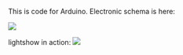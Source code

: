 This is code for Arduino. 
Electronic schema is here:

![](https://lh3.googleusercontent.com/C1MxVSIUHmNomI4mpiPm5t4Acia2oX49jUITd7sRp6tYAeDCBJ81coLwPRmwMKUdLrgNYgF-exoTow4wdFu5x6ljE6c1aYAFbHtQgnVKBTl6WWzCMNKu-XdjhWCsquhA9_xWxdB0ozjhDvDNizPVZ8KA9dnGBwu9jP3AweyIJ4n_tu2knJAfXdtKb1uxDJ77hvegbWhMWS6jtTQUd-8pAJS47eq6dkgdoU8TbwE2CT49LfSE-sGEtMK00TYa2DcpAFU4GBcN18X006T1p26LE20gx8pqC_GGZt4UmSfM1aDrBX55kawhtNJZ5_WxuZWJ3K0JmOeJ_YYheUZU-eAHITLuAv5t4-156LNDOwxZdj4rJrP-iEWsEPyF0skSM-GDHnGwwnErms0so3YPJdgC7F9AG0pdaniIjKbxNIVJa55WXJW42xyGt2FRpNBoOtIdZ9faDnb5DosGDF6d6Z1HPU2sK4U_KZYDvQpFVi-Ir2CPCXMn8SHJEyEC86IysFaI-M4sDPmGU7aMlgCmSVN3Y1K97Omx2K1DR2UTAE2zysR3ktU1gFPZt-Y21NimT3Lg_pDGZtiskHq3A66mpabNKqnQ8o_Vqj2jmJ8eenGFpEJUMbL7i-JSBciyx9yqeg03c-92zt8dC8_LRNGr2k3Z_oZ6p55Q-glesJMLffGhAYdmDKBSisybwZc=w883-h533-no)


lightshow in action:
[![](http://img.youtube.com/vi/KOxbO0EI4MA/0.jpg)](https://www.youtube.com/watch?v=fRF_z4JCFXo)

